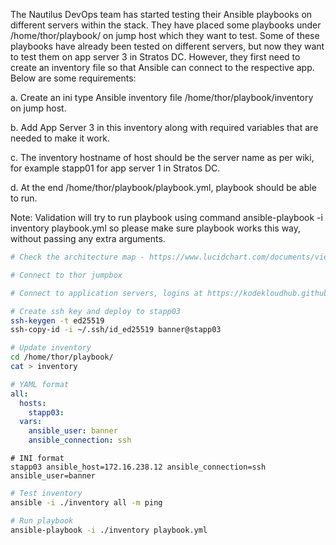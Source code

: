 The Nautilus DevOps team has started testing their Ansible playbooks on different servers within the stack. They have placed some playbooks under /home/thor/playbook/ on jump host which they want to test. Some of these playbooks have already been tested on different servers, but now they want to test them on app server 3 in Stratos DC. However, they first need to create an inventory file so that Ansible can connect to the respective app. Below are some requirements:


a. Create an ini type Ansible inventory file /home/thor/playbook/inventory on jump host.

b. Add App Server 3 in this inventory along with required variables that are needed to make it work.

c. The inventory hostname of host should be the server name as per wiki, for example stapp01 for app server 1 in Stratos DC.

d. At the end /home/thor/playbook/playbook.yml, playbook should be able to run.

Note: Validation will try to run playbook using command ansible-playbook -i inventory playbook.yml so please make sure playbook works this way, without passing any extra arguments.

```bash
# Check the architecture map - https://www.lucidchart.com/documents/view/58e22de2-c446-4b49-ae0f-db79a3318e97/0_0

# Connect to thor jumpbox

# Connect to application servers, logins at https://kodekloudhub.github.io/kodekloud-engineer/docs/projects/nautilus

# Create ssh key and deploy to stapp03
ssh-keygen -t ed25519
ssh-copy-id -i ~/.ssh/id_ed25519 banner@stapp03

# Update inventory
cd /home/thor/playbook/ 
cat > inventory
```

```yaml
# YAML format
all:
  hosts:
    stapp03:
  vars:
    ansible_user: banner
    ansible_connection: ssh
```

```
# INI format
stapp03 ansible_host=172.16.238.12 ansible_connection=ssh ansible_user=banner
```

```bash
# Test inventory
ansible -i ./inventory all -m ping

# Run playbook
ansible-playbook -i ./inventory playbook.yml
```
